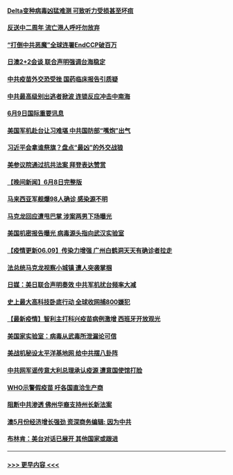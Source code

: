 #### [Delta变种病毒凶猛难测 可致听力受损甚至坏疽](../pages/prog202/a103138690.md?t=06092352) 
#### [反送中二周年 流亡港人呼吁勿放弃](../pages/prog202/a103138845.md?t=06092352) 
#### [“打倒中共恶魔”全球连署EndCCP破百万](../pages/prog202/a103138769.md?t=06092352) 
#### [日澳2+2会谈 联合声明强调台海稳定](../pages/prog202/a103138779.md?t=06092352) 
#### [中共疫苗外交恐受挫 国药临床报告引质疑](../pages/prog202/a103138538.md?t=06092352) 
#### [中共最高级别出逃者掀波 连锁反应冲击中南海](../pages/prog202/a103138549.md?t=06092352) 
#### [6月9日国际重要讯息](../pages/prog202/a103138535.md?t=06092352) 
#### [美国军机赴台让习难堪 中共国防部“嘴炮”出气](../pages/prog202/a103138513.md?t=06092352) 
#### [习近平会拿谁祭旗？盘点“最凶”的外交战狼](../pages/prog202/a103138508.md?t=06092352) 
#### [美参议院通过抗共法案 拜登表达赞赏](../pages/prog202/a103138447.md?t=06092352) 
#### [【晚间新闻】6月8日完整版](../pages/prog202/a103138302.md?t=06092352) 
#### [马来西亚军舰爆98人确诊 感染源不明](../pages/prog202/a103138347.md?t=06092352) 
#### [马克龙回应遭甩巴掌 涉案两男下场曝光](../pages/prog202/a103138322.md?t=06092352) 
#### [美国机密报告曝光 病毒源头指向武汉实验室](../pages/prog202/a103137744.md?t=06092352) 
#### [【疫情更新06.09】传染力增强 广州白鹤洞天天有确诊者拉走](../pages/prog202/a103133785.md?t=06092352) 
#### [法总统马克龙视察小城镇 遭人突袭掌掴](../pages/prog202/a103138092.md?t=06092352) 
#### [日媒：美日联合声明奏效 中共军机扰台频率大减](../pages/prog202/a103138088.md?t=06092352) 
#### [史上最大高科技卧底行动 全球收网捕800嫌犯](../pages/prog202/a103138153.md?t=06092352) 
#### [【最新疫情】智利主打科兴疫苗病例激增 西班牙开放观光](../pages/prog202/a103137867.md?t=06092352) 
#### [美国家实验室：病毒从武毒所泄漏论可信](../pages/prog202/a103138089.md?t=06092352) 
#### [美战机秘设太平洋基地网 给中共摆八卦阵](../pages/prog202/a103138079.md?t=06092352) 
#### [中共网军谣传意大利总理承认疫源 遭意国使馆打脸](../pages/prog202/a103138002.md?t=06092352) 
#### [WHO示警假疫苗 吁各国直洽生产商](../pages/prog202/a103137890.md?t=06092352) 
#### [阻断中共渗透 佛州华裔支持州长新法案](../pages/prog202/a103137907.md?t=06092352) 
#### [澳5月份经济增长强劲 资深商务编辑: 因为中共](../pages/prog202/a103137797.md?t=06092352) 
#### [布林肯：美台对话已展开 其他国家或跟进](../pages/prog202/a103137838.md?t=06092352) 

----
#### [ >>> 更早内容 <<< ](../indexes/prog202-earlier.md)
